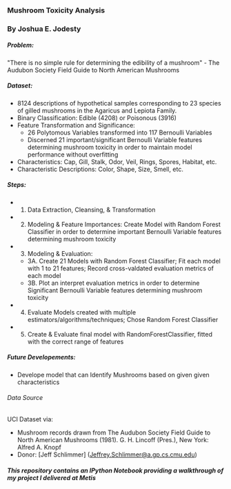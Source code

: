 ### Mushroom Toxicity Analysis
### By Joshua E. Jodesty

##### Problem:
"There is no simple rule for determining the edibility of a mushroom" - The Audubon Society Field Guide to North American Mushrooms
##### Dataset:
* 8124 descriptions of hypothetical samples corresponding to 23 species of gilled mushrooms in the Agaricus and Lepiota Family.
* Binary Classification: Edible (4208) or Poisonous (3916)
* Feature Transformation and Significance: 
    * 26 Polytomous Variables transformed into 117 Bernoulli Variables
    * Discerned 21 important/significant Bernoulli Variable features determining mushroom toxicity in order to maintain model performance without overfitting
* Characteristics: Cap, Gill, Stalk, Odor, Veil, Rings, Spores, Habitat, etc.
* Characteristic Descriptions: Color, Shape, Size, Smell, etc.

##### Steps:
* 1. Data Extraction, Cleansing, & Transformation
* 2. Modeling & Feature Importances: Create Model with Random Forest Classifier in order to determine important Bernoulli Variable features determining mushroom toxicity
* 3. Modeling & Evaluation: 
    * 3A. Create 21 Models with Random Forest Classifier; Fit each model with 1 to 21 features; Record cross-valdated evaluation metrics of each model
    * 3B. Plot an interpret evaluation metrics in order to determine Significant Bernoulli Variable features determining mushroom toxicity 
* 4. Evaluate Models created with multiple estimators/algorithms/techniques; Chose Random Forest Classifier 
* 5. Create & Evaluate final model with RandomForestClassifier, fitted with the correct range of features

##### Future Developements:
* Develope model that can Identify Mushrooms based on given given characteristics

###### Data Source
UCI Dataset via:
* Mushroom records drawn from The Audubon Society Field Guide to North American Mushrooms (1981). G. H. Lincoff (Pres.), New York: Alfred A. Knopf 
* Donor: [Jeff Schlimmer] (Jeffrey.Schlimmer@a.gp.cs.cmu.edu)

##### This repository contains an IPython Notebook providing a walkthrough of my project I delivered at Metis
